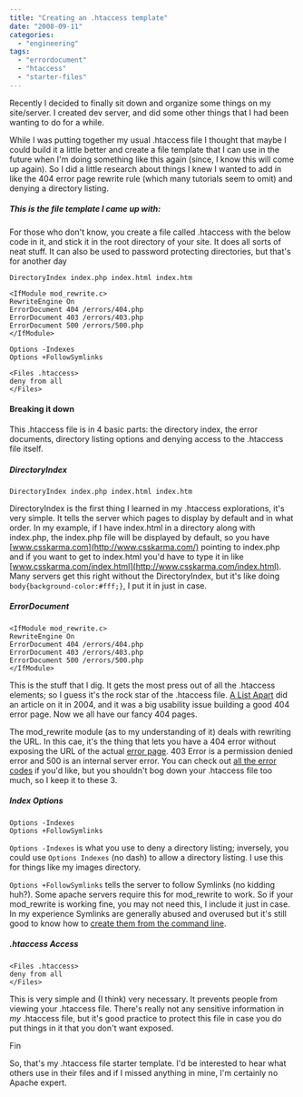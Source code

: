 ```yaml
---
title: "Creating an .htaccess template"
date: "2008-09-11"
categories: 
  - "engineering"
tags: 
  - "errordocument"
  - "htaccess"
  - "starter-files"
---
```


Recently I decided to finally sit down and organize some things on my site/server. I created dev server, and did some other things that I had been wanting to do for a while.

While I was putting together my usual .htaccess file I thought that maybe I could build it a little better and create a file template that I can use in the future when I'm doing something like this again (since, I know this will come up again). So I did a little research about things I knew I wanted to add in like the 404 error page rewrite rule (which many tutorials seem to omit) and denying a directory listing.

##### **This is the file template I came up with:**

For those who don't know, you create a file called .htaccess with the below code in it, and stick it in the root directory of your site. It does all sorts of neat stuff. It can also be used to password protecting directories, but that's for another day

```
DirectoryIndex index.php index.html index.htm

<IfModule mod_rewrite.c>
RewriteEngine On
ErrorDocument 404 /errors/404.php
ErrorDocument 403 /errors/403.php
ErrorDocument 500 /errors/500.php
</IfModule>

Options -Indexes
Options +FollowSymlinks

<Files .htaccess>
deny from all
</Files>
```

#### Breaking it down

This .htaccess file is in 4 basic parts: the directory index, the error documents, directory listing options and denying access to the .htaccess file itself.

##### DirectoryIndex

```
DirectoryIndex index.php index.html index.htm
```

DirectoryIndex is the first thing I learned in my .htaccess explorations, it's very simple. It tells the server which pages to display by default and in what order. In my example, if I have index.html in a directory along with index.php, the index.php file will be displayed by default, so you have [www.csskarma.com](http://www.csskarma.com/) pointing to index.php and if you want to get to index.html you'd have to type it in like [www.csskarma.com/index.html](http://www.csskarma.com/index.html). Many servers get this right without the DirectoryIndex, but it's like doing `body{background-color:#fff;}`, I put it in just in case.

##### ErrorDocument

```
<IfModule mod_rewrite.c>
RewriteEngine On
ErrorDocument 404 /errors/404.php
ErrorDocument 403 /errors/403.php
ErrorDocument 500 /errors/500.php
</IfModule>
```

This is the stuff that I dig. It gets the most press out of all the .htaccess elements; so I guess it's the rock star of the .htaccess file. [A List Apart](http://alistapart.com/articles/perfect404/) did an article on it in 2004, and it was a big usability issue building a good 404 error page. Now we all have our fancy 404 pages.

The mod\_rewrite module (as to my understanding of it) deals with rewriting the URL. In this cae, it's the thing that lets you have a 404 error without exposing the URL of the actual [error page](http://www.csskarma.com/errors/404.php). 403 Error is a permission denied error and 500 is an internal server error. You can check out [all the error codes](http://www.w3.org/Protocols/rfc2616/rfc2616-sec10.html) if you'd like, but you shouldn't bog down your .htaccess file too much, so I keep it to these 3.

##### Index Options

```
Options -Indexes
Options +FollowSymlinks
```

`Options -Indexes` is what you use to deny a directory listing; inversely, you could use `Options Indexes` (no dash) to allow a directory listing. I use this for things like my images directory.

`Options +FollowSymlinks` tells the server to follow Symlinks (no kidding huh?). Some apache servers require this for mod\_rewrite to work. So if your mod\_rewrite is working fine, you may not need this, I include it just in case. In my experience Symlinks are generally abused and overused but it's still good to know how to [create them from the command line](http://kb.iu.edu/data/abbe.html).

##### .htaccess Access

```
<Files .htaccess>
deny from all
</Files>
```

This is very simple and (I think) very necessary. It prevents people from viewing your .htaccess file. There's really not any sensitive information in _my_ .htaccess file, but it's good practice to protect this file in case you do put things in it that you don't want exposed.

Fin

So, that's my .htaccess file starter template. I'd be interested to hear what others use in their files and if I missed anything in mine, I'm certainly no Apache expert.

